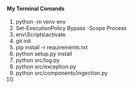 #### My Terminal Comands
01. python -m venv env
02. Set-ExecutionPolicy Bypass -Scope Process
03. env\Scripts\activate
04. git init
05. pip install -r requirements.txt
06. python setup.py install
07. python src/log.py
08. python src/exception.py
09. python src/components/ingection.py
10. 